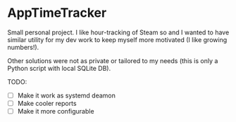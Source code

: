 # AppTimeTracker

Small personal project.
I like hour-tracking of Steam so and I wanted to have similar utility for my dev work to keep 
myself more motivated (I like growing numbers!).  
  
Other solutions were not as private or tailored to my needs (this is only a Python script with local SQLite DB). 

TODO:  
- [ ] Make it work as systemd deamon  
- [ ] Make cooler reports  
- [ ] Make it more configurable  
